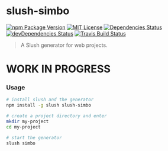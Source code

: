 slush-simbo
===========

[![npm Package Version](https://img.shields.io/npm/v/slush-simbo.svg?style=flat-square)](https://www.npmjs.com/package/slush-simbo)
[![MIT License](http://img.shields.io/:license-mit-blue.svg?style=flat-square)](http://simbo.mit-license.org/)
[![Dependencies Status](https://img.shields.io/david/simbo/slush-simbo.svg?style=flat-square)](https://david-dm.org/simbo/slush-simbo)
[![devDependencies Status](https://img.shields.io/david/dev/simbo/slush-simbo.svg?style=flat-square)](https://david-dm.org/simbo/slush-simbo#info=devDependencies)
[![Travis Build Status](https://img.shields.io/travis/simbo/slush-simbo/master.svg?style=flat-square)](https://travis-ci.org/simbo/slush-simbo)

  > A Slush generator for web projects.

# WORK IN PROGRESS

### Usage

``` sh
# install slush and the generator
npm install -g slush slush-simbo

# create a project directory and enter
mkdir my-project
cd my-project

# start the generator
slush simbo
```
